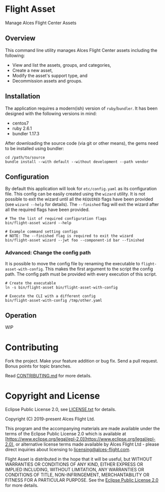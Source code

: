 # Flight Asset

Manage Alces Flight Center Assets

## Overview

This command line utility manages Alces Flight Center assets including the following:
* View and list the assets, groups, and categories,
* Create a new asset,
* Modify the asset's support type, and
* Decommission assets and groups.

## Installation

The application requires a modern(ish) version of `ruby`/`bundler`. It has been designed with the following versions in mind:
* centos7
* ruby 2.6.1
* bundler 1.17.3

After downloading the source code (via git or other means), the gems need to be installed using bundler:

```
cd /path/to/source
bundle install --with default --without development --path vendor
```

## Configuration

By default this application will look for `etc/config.yaml` as its configuration file. This config can be easily created using the `wizard` utility. It is not possible to exit the wizard until all the `REQUIRED` flags have been provided (see `wizard --help` for details). The `--finished` flag will exit the wizard after all the required flags have been provided.

```
# The the list of required configuration flags
bin/flight-asset wizard --help

# Example command setting configs
# NOTE: The --finished flag is required to exit the wizard
bin/flight-asset wizard --jwt foo --component-id bar --finished
```

### Advanced: Change the config path

It is possible to move the config file by renaming the executable to `flight-asset-with-config`. This makes the first argument to the script the config path. The config path must be provided with every execution of this script.

```
# Create the executable
ln -s bin/flight-asset bin/flight-asset-with-config

# Execute the CLI with a different config
bin/flight-asset-with-config /tmp/other.yaml
```

## Operation

WIP

# Contributing

Fork the project. Make your feature addition or bug fix. Send a pull
request. Bonus points for topic branches.

Read [CONTRIBUTING.md](CONTRIBUTING.md) for more details.

# Copyright and License

Eclipse Public License 2.0, see [LICENSE.txt](LICENSE.txt) for details.

Copyright (C) 2019-present Alces Flight Ltd.

This program and the accompanying materials are made available under
the terms of the Eclipse Public License 2.0 which is available at
[https://www.eclipse.org/legal/epl-2.0](https://www.eclipse.org/legal/epl-2.0),
or alternative license terms made available by Alces Flight Ltd -
please direct inquiries about licensing to
[licensing@alces-flight.com](mailto:licensing@alces-flight.com).

Flight Asset is distributed in the hope that it will be
useful, but WITHOUT WARRANTIES OR CONDITIONS OF ANY KIND, EITHER
EXPRESS OR IMPLIED INCLUDING, WITHOUT LIMITATION, ANY WARRANTIES OR
CONDITIONS OF TITLE, NON-INFRINGEMENT, MERCHANTABILITY OR FITNESS FOR
A PARTICULAR PURPOSE. See the [Eclipse Public License 2.0](https://opensource.org/licenses/EPL-2.0) for more
details.
